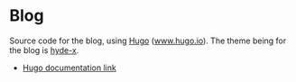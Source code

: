# Blog

Source code for the blog, using [Hugo](https://github.com/gohugoio/hugo) (www.hugo.io). The theme being for the blog is [hyde-x](https://github.com/zyro/hyde-x).

* [Hugo documentation link](https://gohugo.io/documentation/)
